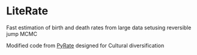 # LiteRate
Fast estimation of birth and death rates from large data setusing reversible jump MCMC

Modified code from [PyRate](https://github.com/dsilvestro/PyRate) designed for Cultural diversification
